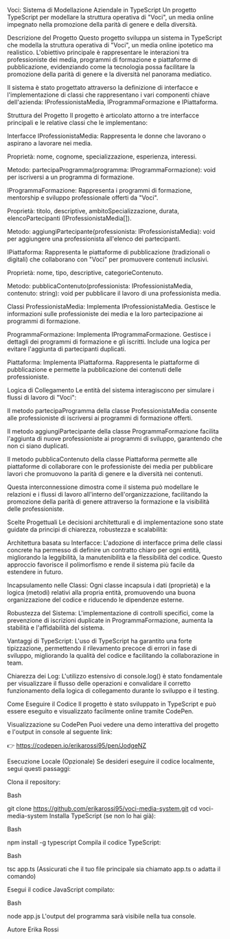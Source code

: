 Voci: Sistema di Modellazione Aziendale in TypeScript
Un progetto TypeScript per modellare la struttura operativa di "Voci", un media online impegnato nella promozione della parità di genere e della diversità.

Descrizione del Progetto
Questo progetto sviluppa un sistema in TypeScript che modella la struttura operativa di "Voci", un media online ipotetico ma realistico. L'obiettivo principale è rappresentare le interazioni tra professioniste dei media, programmi di formazione e piattaforme di pubblicazione, evidenziando come la tecnologia possa facilitare la promozione della parità di genere e la diversità nel panorama mediatico.

Il sistema è stato progettato attraverso la definizione di interfacce e l'implementazione di classi che rappresentano i vari componenti chiave dell'azienda: IProfessionistaMedia, IProgrammaFormazione e IPiattaforma.

Struttura del Progetto
Il progetto è articolato attorno a tre interfacce principali e le relative classi che le implementano:

Interfacce
IProfessionistaMedia: Rappresenta le donne che lavorano o aspirano a lavorare nei media.

Proprietà: nome, cognome, specializzazione, esperienza, interessi.

Metodo: partecipaProgramma(programma: IProgrammaFormazione): void per iscriversi a un programma di formazione.

IProgrammaFormazione: Rappresenta i programmi di formazione, mentorship e sviluppo professionale offerti da "Voci".

Proprietà: titolo, descriptive, ambitoSpecializzazione, durata, elencoPartecipanti (IProfessionistaMedia[]).

Metodo: aggiungiPartecipante(professionista: IProfessionistaMedia): void per aggiungere una professionista all'elenco dei partecipanti.

IPiattaforma: Rappresenta le piattaforme di pubblicazione (tradizionali o digitali) che collaborano con "Voci" per promuovere contenuti inclusivi.

Proprietà: nome, tipo, descriptive, categorieContenuto.

Metodo: pubblicaContenuto(professionista: IProfessionistaMedia, contenuto: string): void per pubblicare il lavoro di una professionista media.

Classi
ProfessionistaMedia: Implementa IProfessionistaMedia. Gestisce le informazioni sulle professioniste dei media e la loro partecipazione ai programmi di formazione.

ProgrammaFormazione: Implementa IProgrammaFormazione. Gestisce i dettagli dei programmi di formazione e gli iscritti. Include una logica per evitare l'aggiunta di partecipanti duplicati.

Piattaforma: Implementa IPiattaforma. Rappresenta le piattaforme di pubblicazione e permette la pubblicazione dei contenuti delle professioniste.

Logica di Collegamento
Le entità del sistema interagiscono per simulare i flussi di lavoro di "Voci":

Il metodo partecipaProgramma della classe ProfessionistaMedia consente alle professioniste di iscriversi ai programmi di formazione offerti.

Il metodo aggiungiPartecipante della classe ProgrammaFormazione facilita l'aggiunta di nuove professioniste ai programmi di sviluppo, garantendo che non ci siano duplicati.

Il metodo pubblicaContenuto della classe Piattaforma permette alle piattaforme di collaborare con le professioniste dei media per pubblicare lavori che promuovono la parità di genere e la diversità nei contenuti.

Questa interconnessione dimostra come il sistema può modellare le relazioni e i flussi di lavoro all'interno dell'organizzazione, facilitando la promozione della parità di genere attraverso la formazione e la visibilità delle professioniste.

Scelte Progettuali
Le decisioni architetturali e di implementazione sono state guidate da principi di chiarezza, robustezza e scalabilità:

Architettura basata su Interfacce: L'adozione di interfacce prima delle classi concrete ha permesso di definire un contratto chiaro per ogni entità, migliorando la leggibilità, la manutenibilità e la flessibilità del codice. Questo approccio favorisce il polimorfismo e rende il sistema più facile da estendere in futuro.

Incapsulamento nelle Classi: Ogni classe incapsula i dati (proprietà) e la logica (metodi) relativi alla propria entità, promuovendo una buona organizzazione del codice e riducendo le dipendenze esterne.

Robustezza del Sistema: L'implementazione di controlli specifici, come la prevenzione di iscrizioni duplicate in ProgrammaFormazione, aumenta la stabilità e l'affidabilità del sistema.

Vantaggi di TypeScript: L'uso di TypeScript ha garantito una forte tipizzazione, permettendo il rilevamento precoce di errori in fase di sviluppo, migliorando la qualità del codice e facilitando la collaborazione in team.

Chiarezza dei Log: L'utilizzo estensivo di console.log() è stato fondamentale per visualizzare il flusso delle operazioni e convalidare il corretto funzionamento della logica di collegamento durante lo sviluppo e il testing.

Come Eseguire il Codice
Il progetto è stato sviluppato in TypeScript e può essere eseguito e visualizzato facilmente online tramite CodePen.

Visualizzazione su CodePen
Puoi vedere una demo interattiva del progetto e l'output in console al seguente link:

👉 https://codepen.io/erikarossi95/pen/JodgeNZ

Esecuzione Locale (Opzionale)
Se desideri eseguire il codice localmente, segui questi passaggi:

Clona il repository:

Bash

git clone https://github.com/erikarossi95/voci-media-system.git
cd voci-media-system
Installa TypeScript (se non lo hai già):

Bash

npm install -g typescript
Compila il codice TypeScript:

Bash

tsc app.ts
(Assicurati che il tuo file principale sia chiamato app.ts o adatta il comando)

Esegui il codice JavaScript compilato:

Bash

node app.js
L'output del programma sarà visibile nella tua console.

Autore
Erika Rossi
